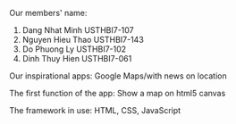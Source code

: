 Our members' name:
1. Dang Nhat Minh USTHBI7-107
2. Nguyen Hieu Thao USTHBI7-143
3. Do Phuong Ly USTHBI7-102
4. Dinh Thuy Hien USTHBI7-061

Our inspirational apps: Google Maps/with news on location

The first function of the app: Show a map on html5 canvas

The framework in use: HTML, CSS, JavaScript
